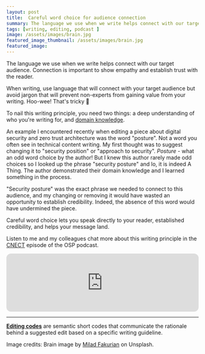 ```yaml
---
layout: post
title:  Careful word choice for audience connection
summary: The language we use when we write helps connect with our target audience.
tags: [writing, editing, podcast ]
image: /assets/images/brain.jpg
featured_image_thumbnail: /assets/images/brain.jpg
featured_image: 
---
```


The language we use when we write helps connect with our target audience. Connection is important to show empathy and establish trust with the reader. 

When writing, use language that will connect with your target audience but avoid jargon that will prevent non-experts from gaining value from your writing. Hoo-wee! That's tricky 😬

To nail this writing principle, you need two things: a deep understanding of who you're writing for, and [domain knowledge](https://flicstar.com/domain-knowledge). 

An example I encountered recently when editing a piece about digital security and zero trust architecture was the word "posture". Not a word you often see in 
technical content writing. My first thought was to suggest changing it to "security position" or "approach to security". _Posture_ - what an odd word choice by the author! But I knew this author 
rarely made odd choices so I looked up the phrase "security posture" and lo, it is indeed A Thing. The author demonstrated their domain knowledge and I learned something in the process.

"Security posture" was the exact phrase we needed to connect to this audience, and my changing or removing it would have wasted an opportunity to establish credibility. Indeed, the absence of this 
word would have undermined the piece. 

Careful word choice lets you speak directly to your reader, established credibility, and helps your message land.

Listen to me and my colleagues chat more about this writing principle in the [CNECT](https://open.spotify.com/episode/1aGnwdRmOe9rPy9oDYAG0T?si=c361c8e5ef164bbe) 
episode of the OSP podcast.

<iframe style="border-radius:12px" src="https://open.spotify.com/embed/episode/1aGnwdRmOe9rPy9oDYAG0T?utm_source=generator" width="100%" height="152" frameBorder="0" allowfullscreen="" allow="autoplay; clipboard-write; encrypted-media; fullscreen; picture-in-picture" loading="lazy"></iframe>

---

**[Editing codes](https://openstrategypartners.com/resources/the-osp-editing-codes/)** are semantic short codes that communicate the rationale behind a suggested edit based on a specific writing guideline. 


Image credits: Brain image by [Milad Fakurian](https://unsplash.com/photos/58Z17lnVS4U) on Unsplash.
